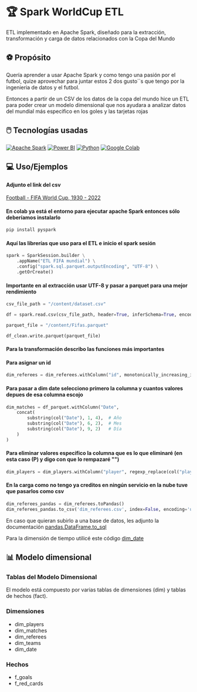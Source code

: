 # 🏆 Spark WorldCup ETL

ETL implementado en Apache Spark, diseñado para la extracción, transformación y carga de datos relacionados con la Copa del Mundo
## ⚽ Propósito

Quería aprender a usar Apache Spark y como tengo una pasión por el futbol, quize aprovechar para juntar estos 2 dos gusto``s que tengo por la ingenieria de datos y el futbol.

Entonces a partir de un CSV de los datos de la copa del mundo hice un ETL para poder crear un modelo dimensional que nos ayudara a analizar datos del mundial más especifico en los goles y las tarjetas rojas



## 🖱️ Tecnologías usadas
[![Apache Spark](https://a11ybadges.com/badge?logo=apachespark)](https://spark.apache.org/)
[![Power BI](https://a11ybadges.com/badge?logo=powerbi)](https://www.microsoft.com/es-es/power-platform/products/power-bi)
[![Python](https://a11ybadges.com/badge?logo=python)](https://www.python.org/)
[![Google Colab](https://a11ybadges.com/badge?logo=googlecolab)](https://colab.research.google.com/)


## 💻 Uso/Ejemplos

#### Adjunto el link del csv
[Football - FIFA World Cup, 1930 - 2022](https://www.kaggle.com/datasets/piterfm/fifa-football-world-cup?select=matches_1930_2022.csv)


#### En colab ya está el entorno para ejecutar apache Spark entonces sólo deberíamos instalarlo
```python
pip install pyspark
```
#### Aquí las librerías que uso para el ETL e inicio el spark sesión
```python
spark = SparkSession.builder \
    .appName("ETL FIFA mundial") \
    .config("spark.sql.parquet.outputEncoding", "UTF-8") \
    .getOrCreate()
```
#### Importante en al extracción usar UTF-8 y pasar a parquet para una mejor rendimiento
```python
csv_file_path = "/content/dataset.csv"

df = spark.read.csv(csv_file_path, header=True, inferSchema=True, encoding="UTF-8")

parquet_file = "/content/Fifas.parquet"

df_clean.write.parquet(parquet_file)

```

#### Para la transformación describo las funciones más importantes

#### Para asignar un id
```python
dim_referees = dim_referees.withColumn("id", monotonically_increasing_id() + 1)
```

#### Para pasar a dim date selecciono primero la columna y cuantos valores depues de esa columna escojo
```python
dim_matches = df_parquet.withColumn("Date",
    concat(
        substring(col("Date"), 1, 4),  # Año
        substring(col("Date"), 6, 2),  # Mes
        substring(col("Date"), 9, 2)   # Día
    )
)
```

#### Para eliminar valores especifico la columna que es lo que eliminaré (en esta caso (P) y digo con que lo rempazaré "")
```python
dim_players = dim_players.withColumn("player", regexp_replace(col("player"), r"\(P\)", ""))
```

#### En la carga como no tengo ya creditos en ningún servicio en la nube tuve que pasarlos como csv 
```python
dim_referees_pandas = dim_referees.toPandas()
dim_referees_pandas.to_csv('dim_referees.csv', index=False, encoding='utf-8'
```
En caso que quieran subirlo a una base de datos, les adjunto la documentación
[pandas.DataFrame.to_sql](https://pandas.pydata.org/docs/reference/api/pandas.DataFrame.to_sql.html)

Para la dimensión de tiempo utilicé este código
[dim_date](https://gist.github.com/sunnycmf/131a10a17d226e2ffb69)

## 📊 Modelo dimensional

### Tablas del Modelo Dimensional
El modelo está compuesto por varias tablas de dimensiones (dim) y tablas de hechos (fact).
### Dimensiones
+ dim_players
+ dim_matches
+ dim_referees
+ dim_teams 
+ dim_date 

### Hechos
+ f_goals
+ f_red_cards



